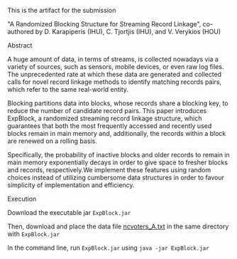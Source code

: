 
This is the artifact for the submission 

"A Randomized Blocking Structure for Streaming Record Linkage", co-authored by D. Karapiperis (IHU), C. Tjortjis (IHU), and V. Verykios (HOU)


Abstract

A huge amount of data, in terms of streams, is collected nowadays via a variety of sources, such as sensors, mobile devices, or even raw
log files. The unprecedented rate at which these data are generated and collected calls for novel record linkage methods to identify
matching records pairs, which refer to the same real-world entity. 

Blocking partitions data into blocks, whose records share a blocking key, to reduce the number of candidate record pairs. This paper
introduces ExpBlock, a randomized streaming record linkage structure, which guarantees that both the most frequently accessed and
recently used blocks remain in main memory and, additionally, the records within a block are renewed on a rolling basis. 

Specifically, the probability of inactive blocks and older records to remain in main memory exponentially decays in order to give space to fresher
blocks and records, respectively.We implement these features using random choices instead of utilizing cumbersome data structures in order to favour simplicity of implementation and efficiency. 


Execution

Download the executable jar `ExpBlock.jar`

Then, download and place the data file [ncvoters_A.txt](https://www.dropbox.com/s/5a48pnqbdqcd6w4/ncvoters_A.txt?dl=0) in the same directory with `ExpBlock.jar`

In the command line, run `ExpBlock.jar` using `java -jar ExpBlock.jar`
